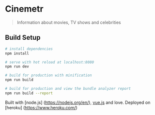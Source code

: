 # Cinemetr

> Information about movies, TV shows and celebrities

## Build Setup

``` bash
# install dependencies
npm install

# serve with hot reload at localhost:8080
npm run dev

# build for production with minification
npm run build

# build for production and view the bundle analyzer report
npm run build --report
```

Built with [node.js] (https://nodejs.org/en/), [vue.js](https://vuejs.org/) and love.
Deployed on [heroku] (https://www.heroku.com/)
